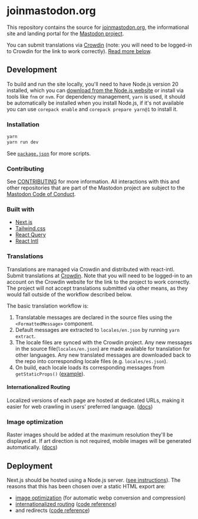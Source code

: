 # joinmastodon.org

This repository contains the source for [joinmastodon.org](https://joinmastodon.org), the informational site and landing portal for the [Mastodon project](https://github.com/mastodon).

You can submit translations via [Crowdin](https://crowdin.com/project/joinmastodon) (note: you will need to be logged-in to Crowdin for the link to work correctly). [Read more below](#translations).

## Development

To build and run the site locally, you'll need to have Node.js version 20 installed, which you can [download from the Node.js website](https://nodejs.org/download/release/v20.0.0/) or install via tools like `fnm` or `nvm`. For dependency management, `yarn` is used, it should be automatically be installed when you install Node.js, if it's not available you can use `corepack enable` and `corepack prepare yarn@1` to install it.

### Installation

```sh
yarn
yarn run dev
```

See [`package.json`](./package.json) for more scripts.

### Contributing

See [CONTRIBUTING](./CONTRIBUTING.md) for more information. All interactions with this and other repositories that are part of the Mastodon project are subject to the [Mastodon Code of Conduct](https://github.com/mastodon/.github/blob/main/CODE_OF_CONDUCT.md).

### Built with

- [Next.js](https://nextjs.org/)
- [Tailwind.css](https://tailwindcss.com/)
- [React Query](https://tanstack.com/query/latest/docs/react/adapters/react-query)
- [React Intl](https://formatjs.io/docs/react-intl/)

### Translations

Translations are managed via Crowdin and distributed with react-intl. Submit translations at [Crowdin](https://crowdin.com/project/joinmastodon). Note that you will need to be logged-in to an account on the Crowdin website for the link to the project to work correctly. The project will not accept translations submitted via other means, as they would fall outside of the workflow described below.

The basic translation workflow is:

1. Translatable messages are declared in the source files using the `<FormattedMessage>` component.
2. Default messages are extracted to `locales/en.json` by running `yarn extract`.
3. The locale files are synced with the Crowdin project. Any new messages in the source file(`locales/en.json`) are made available for translation for other languages. Any new translated messages are downloaded back to the repo into corresponding locale files (e.g. `locales/es.json`).
4. On build, each locale loads its corresponding messages from `getStaticProps()` ([example](https://github.com/mastodon/joinmastodon/blob/461b65b7ef57576b6d74ef5ee0e34521d7e81b09/pages/index.js#L309-L313)).

#### Internationalized Routing

Localized versions of each page are hosted at dedicated URLs, making it easier for web crawling in users' preferred language. ([docs](https://nextjs.org/docs/pages/building-your-application/routing/internationalization))

### Image optimization

Raster images should be added at the maximum resolution they'll be displayed at. If art direction is not required, mobile images will be generated automatically. ([docs](https://nextjs.org/docs/pages/building-your-application/optimizing/images))

## Deployment

Next.js should be hosted using a Node.js server. ([see instructions](https://nextjs.org/docs/pages/building-your-application/deploying#self-hosting)). The reasons that this has been chosen over a static HTML export are:

- [image optimization]([#image-optimization](https://nextjs.org/docs/pages/building-your-application/deploying#image-optimization)) (for automatic webp conversion and compression)
- [internationalized routing](https://nextjs.org/docs/pages/building-your-application/routing/internationalization) ([code reference](https://github.com/mastodon/joinmastodon/blob/87a3c1df9dce50141e097f26ebd1483b0c1bce4a/next.config.js#L9-L12))
- and redirects ([code reference](https://github.com/mastodon/joinmastodon/blob/87a3c1df9dce50141e097f26ebd1483b0c1bce4a/next.config.js#L16-L24))

